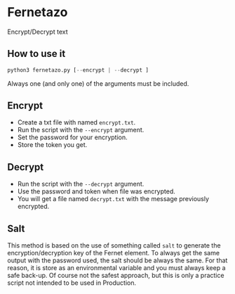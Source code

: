 # Fernetazo

Encrypt/Decrypt text

## How to use it

```python
python3 fernetazo.py [--encrypt | --decrypt ]
```

Always one (and only one) of the arguments must be included.


## Encrypt

* Create a txt file with named `encrypt.txt`.
* Run the script with the `--encrypt` argument.
* Set the password for your encryption.
* Store the token you get.

## Decrypt

* Run the script with the `--decrypt` argument.
* Use the password and token when file was encrypted.
* You will get a file named `decrypt.txt` with the message previously encrypted.

## Salt

This method is based on the use of something called `salt` to generate the encryption/decryption key of the Fernet element. To always get the same output with the password used, the salt should be always the same. For that reason, it is store as an environmental variable and you must always keep a safe back-up. Of course not the safest approach, but this is only a practice script not intended to be used in Production.
